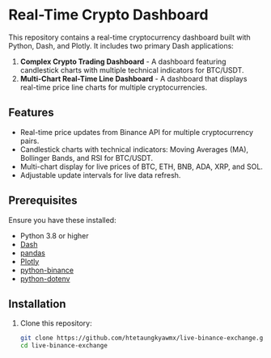 # Real-Time Crypto Dashboard

This repository contains a real-time cryptocurrency dashboard built with Python, Dash, and Plotly. It includes two primary Dash applications:

1. **Complex Crypto Trading Dashboard** - A dashboard featuring candlestick charts with multiple technical indicators for BTC/USDT.
2. **Multi-Chart Real-Time Line Dashboard** - A dashboard that displays real-time price line charts for multiple cryptocurrencies.

## Features

- Real-time price updates from Binance API for multiple cryptocurrency pairs.
- Candlestick charts with technical indicators: Moving Averages (MA), Bollinger Bands, and RSI for BTC/USDT.
- Multi-chart display for live prices of BTC, ETH, BNB, ADA, XRP, and SOL.
- Adjustable update intervals for live data refresh.

## Prerequisites

Ensure you have these installed:

- Python 3.8 or higher
- [Dash](https://dash.plotly.com/)
- [pandas](https://pandas.pydata.org/)
- [Plotly](https://plotly.com/python/)
- [python-binance](https://github.com/sammchardy/python-binance)
- [python-dotenv](https://pypi.org/project/python-dotenv/)

## Installation

1. Clone this repository:
   ```bash
   git clone https://github.com/htetaungkyawmx/live-binance-exchange.git
   cd live-binance-exchange
